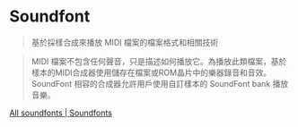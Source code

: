 # Soundfont

> 基於採樣合成來播放 MIDI 檔案的檔案格式和相關技術

> MIDI 檔案不包含任何聲音，只是描述如何播放它。為播放此類檔案，基於樣本的MIDI合成器使用儲存在檔案或ROM晶片中的樂器錄音和音效。SoundFont 相容的合成器允許用戶使用自訂樣本的 SoundFont bank 播放音樂。

[All soundfonts | Soundfonts](https://www.polyphone.io/en/soundfonts)

